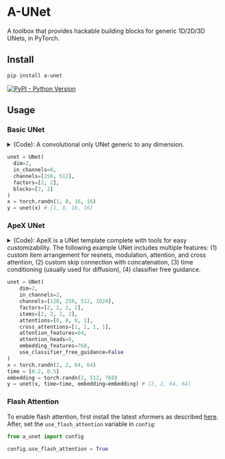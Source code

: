 # A-UNet

A toolbox that provides hackable building blocks for generic 1D/2D/3D UNets, in PyTorch.

## Install
```bash
pip install a-unet
```

[![PyPI - Python Version](https://img.shields.io/pypi/v/a-unet?style=flat&colorA=black&colorB=black)](https://pypi.org/project/a-unet/)


## Usage

### Basic UNet

<details> <summary> (Code): A convolutional only UNet generic to any dimension. </summary>

```py
from typing import List
from a_unet import T, Downsample, Repeat, ResnetBlock, Skip, Upsample
from torch import nn

def UNet(
    dim: int,
    in_channels: int,
    channels: List[int],
    factors: List[int],
    blocks: List[int],
) -> nn.Module:
    # Check lengths
    n_layers = len(channels)
    assert n_layers == len(factors) and n_layers == len(blocks), "lengths must match"

    # Resnet stack
    def Stack(channels: int, n_blocks: int) -> nn.Module:
        # The T function is used create a type template that pre-initializes paramters if called
        Block = T(ResnetBlock)(dim=dim, in_channels=channels, out_channels=channels)
        resnet = Repeat(Block, times=n_blocks)
        return resnet

    # Build UNet recursively
    def Net(i: int) -> nn.Module:
        if i == n_layers: return nn.Identity()
        in_ch, out_ch = (channels[i - 1] if i > 0 else in_channels), channels[i]
        factor = factors[i]
        # Wraps modules with skip connection that merges paths with torch.add
        return Skip(torch.add)(
            Downsample(dim=dim, factor=factor, in_channels=in_ch, out_channels=out_ch),
            Stack(channels=out_ch, n_blocks=blocks[i]),
            Net(i + 1),
            Stack(channels=out_ch, n_blocks=blocks[i]),
            Upsample(dim=dim, factor=factor, in_channels=out_ch, out_channels=in_ch),
        )
    return Net(0)
```

</details>

```py
unet = UNet(
  dim=2,
  in_channels=8,
  channels=[256, 512],
  factors=[2, 2],
  blocks=[2, 2]
)
x = torch.randn(1, 8, 16, 16)
y = unet(x) # [1, 8, 16, 16]
```


### ApeX UNet

<details> <summary> (Code): ApeX is a UNet template complete with tools for easy customizability. The following example UNet includes multiple features: (1) custom item arrangement for resnets, modulation, attention, and cross attention, (2) custom skip connection with concatenation, (3) time conditioning (usually used for diffusion), (4) classifier free guidance. </summary>

```py
from typing import Sequence, Optional, Callable

from a_unet import TimeConditioningPlugin, ClassifierFreeGuidancePlugin
from a_unet.apex import (
    XUNet,
    XBlock,
    ResnetItem as R,
    AttentionItem as A,
    CrossAttentionItem as C,
    ModulationItem as M,
    SkipCat
)

def UNet(
    dim: int,
    in_channels: int,
    channels: Sequence[int],
    factors: Sequence[int],
    items: Sequence[int],
    attentions: Sequence[int],
    cross_attentions: Sequence[int],
    attention_features: int,
    attention_heads: int,
    embedding_features: Optional[int] = None,
    skip_t: Callable = SkipCat,
    resnet_groups: int = 8,
    modulation_features: int = 1024,
    embedding_max_length: int = 0,
    use_classifier_free_guidance: bool = False,
    out_channels: Optional[int] = None,
):
    # Check lengths
    num_layers = len(channels)
    sequences = (channels, factors, items, attentions, cross_attentions)
    assert all(len(sequence) == num_layers for sequence in sequences)

    # Define UNet type with time conditioning and CFG plugins
    UNet = TimeConditioningPlugin(XUNet)
    if use_classifier_free_guidance:
        UNet = ClassifierFreeGuidancePlugin(UNet, embedding_max_length)

    return UNet(
        dim=dim,
        in_channels=in_channels,
        out_channels=out_channels,
        blocks=[
            XBlock(
                channels=channels,
                factor=factor,
                items=([R, M] + [A] * n_att + [C] * n_cross) * n_items,
            ) for channels, factor, n_items, n_att, n_cross in zip(*sequences)
        ],
        skip_t=skip_t,
        attention_features=attention_features,
        attention_heads=attention_heads,
        embedding_features=embedding_features,
        modulation_features=modulation_features,
        resnet_groups=resnet_groups
    )
```

</details>

```py
unet = UNet(
    dim=2,
    in_channels=2,
    channels=[128, 256, 512, 1024],
    factors=[2, 2, 2, 2],
    items=[2, 2, 2, 2],
    attentions=[0, 0, 0, 1],
    cross_attentions=[1, 1, 1, 1],
    attention_features=64,
    attention_heads=8,
    embedding_features=768,
    use_classifier_free_guidance=False
)
x = torch.randn(2, 2, 64, 64)
time = [0.2, 0.5]
embedding = torch.randn(2, 512, 768)
y = unet(x, time=time, embedding=embedding) # [2, 2, 64, 64]
```


### Flash Attention

To enable flash attention, first install the latest xformers as described [here](https://github.com/facebookresearch/xformers#installing-xformers). After, set the `use_flash_attention` variable in `config`:

```python
from a_unet import config

config.use_flash_attention = True
```
